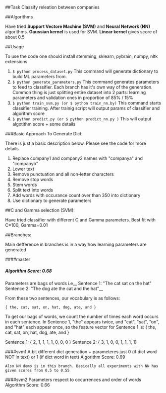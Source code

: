 ##Task
Classify releation between companies

##Algorithms

Have tried __Support Vectore Machine (SVM)__ and __Neural Network (NN)__ algorithms. __Gaussian kernel__ is used for SVM. __Linear kernel__ gives score of about 0.5

##Usage

To use the code one should install stemming, sklearn, pybrain, numpy, nltk extensions

1. ``$ python process_dataset.py``
This command will generate dictionary to build ML parameters from. 
2. ``$ python generate_parameters.py``
This command generates parameters to feed to classifier. Each branch has it's own way of the generation.
Common thing is just splitting entire dataset into 2 parts: learning parameters and validation ones in proportion of 85% / 15%
3. ``$ python train_svm.py (or $ python train_nn.by)``
This command starts classifier training. After trainig script will output params of classifier and algorithm score
4. ``$ python predict.py (or $ python predict_nn.py )``
This will output algotithm score + some details 

###Basic Approach To Generate Dict:

There is just a basic description below. Please see the code for more details.

1. Replace company1 and company2 names with "companya" and "companyb"
2. Lower text
3. Remove punctuation and all non-letter characters
4. Remove stop words
5. Stem words
6. Split text into words
7. Add words with occurance count over than 350 into dictionary
8. Use dictionary to generate parameters

##C and Gamma selection (SVM):

Have tried classifier with different C and Gamma parameters. Best fit with C=100, Gamma=0.01
 
##Branches:

Main defference in branches is in a way how learning parameters are generated

####master
#####	Algorithm Score: 0.68

Parameters are bags of words i.e__
Sentence 1: "The cat sat on the hat"  
Sentence 2: "The dog ate the cat and the hat"__

From these two sentences, our vocabulary is as follows:

``{ the, cat, sat, on, hat, dog, ate, and }``

To get our bags of words, we count the number of times each word occurs in each sentence. In Sentence 1, "the" appears twice, and "cat", "sat", "on", and "hat" each appear once, so the feature vector for Sentence 1 is:	{ the, cat, sat, on, hat, dog, ate, and }

Sentence 1: { 2, 1, 1, 1, 1, 0, 0, 0 }
Sentence 2: { 3, 1, 0, 0, 1, 1, 1, 1}


####svm1
 	A bit different dict generation + parameteres just 0 (if dict word NOT in text) or 1 (if dict word in text)
	Algorithm Score: 0.69

	Also NN demo is in this branch. Basically all experiments with NN has given scores from 0.5 to 0.55

####svm2
   Parameters respect to occurrences and order of words
	Algorithm Score: 0.66
	

